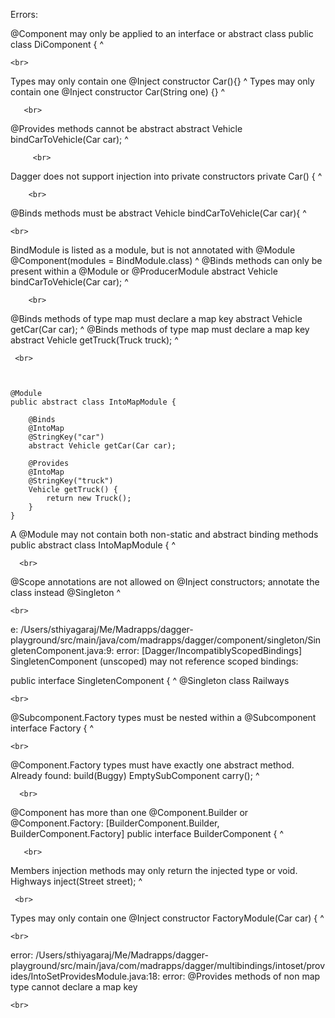Errors:



@Component may only be applied to an interface or abstract class
public class DiComponent {
       ^

    <br>
       
Types may only contain one @Inject constructor
    Car(){}
    ^
Types may only contain one @Inject constructor
    Car(String one) {}
    ^
    
       <br>

@Provides methods cannot be abstract
    abstract Vehicle bindCarToVehicle(Car car);
                     ^
         
         <br>
                     
Dagger does not support injection into private constructors
    private Car() {
            ^
        
        <br>    

@Binds methods must be abstract
    Vehicle bindCarToVehicle(Car car){
            ^

    <br>
    
BindModule is listed as a module, but is not annotated with @Module
@Component(modules = BindModule.class)
^
@Binds methods can only be present within a @Module or @ProducerModule
    abstract Vehicle bindCarToVehicle(Car car);
                     ^

        <br>

@Binds methods of type map must declare a map key
    abstract Vehicle getCar(Car car);
                     ^
@Binds methods of type map must declare a map key
    abstract Vehicle getTruck(Truck truck);
                     ^
                     
     <br>



    @Module
    public abstract class IntoMapModule {

        @Binds
        @IntoMap
        @StringKey("car")
        abstract Vehicle getCar(Car car);
        
        @Provides
        @IntoMap
        @StringKey("truck")
        Vehicle getTruck() {
            return new Truck();
        }
    }

A @Module may not contain both non-static and abstract binding methods
public abstract class IntoMapModule {
                ^                
                
      <br>
      
      
@Scope annotations are not allowed on @Inject constructors; annotate the class instead
    @Singleton
    ^
    
    <br>
      
      
e: /Users/sthiyagaraj/Me/Madrapps/dagger-playground/src/main/java/com/madrapps/dagger/component/singleton/SingletenComponent.java:9: error: [Dagger/IncompatiblyScopedBindings] SingletenComponent (unscoped) may not reference scoped bindings:

public interface SingletenComponent {
       ^
      @Singleton class Railways


    <br>
    
@Subcomponent.Factory types must be nested within a @Subcomponent
    interface Factory {
    ^
    
    <br>
    
@Component.Factory types must have exactly one abstract method. Already found: build(Buggy)
        EmptySubComponent carry();
                          ^
                          
      <br>
      
@Component has more than one @Component.Builder or @Component.Factory: [BuilderComponent.Builder, BuilderComponent.Factory]
public interface BuilderComponent {
       ^
       
       <br>
       
Members injection methods may only return the injected type or void.
    Highways inject(Street street);
             ^
             
     <br>
     
Types may only contain one @Inject constructor
    FactoryModule(Car car) {
    ^
    
    <br>
    
error: /Users/sthiyagaraj/Me/Madrapps/dagger-playground/src/main/java/com/madrapps/dagger/multibindings/intoset/provides/IntoSetProvidesModule.java:18: error: @Provides methods of non map type cannot declare a map key

    <br>
    
